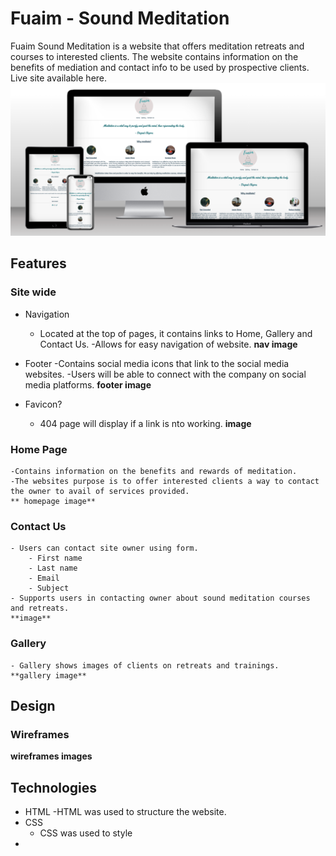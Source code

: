 # Fuaim - Sound Meditation
Fuaim Sound Meditation is a website that offers meditation retreats and courses to interested clients. The website contains information on the benefits of mediation and contact info to be used by prospective clients. Live site available here.
![model](assets/Readme/mockup.PNG)
## Features
### Site wide
- Navigation 
    - Located at the top of pages, it contains links to Home, Gallery and Contact Us.
    -Allows for easy navigation of website. 
    **nav image**

- Footer
    -Contains social media icons that link to the social media websites.
    -Users will be able to connect with the company on social media platforms.
    **footer image**

- Favicon? 
    - 404 page will display if a link is nto working.
    **image**

### Home Page
    -Contains information on the benefits and rewards of meditation. 
    -The websites purpose is to offer interested clients a way to contact the owner to avail of services provided. 
    ** homepage image**

### Contact Us
    - Users can contact site owner using form. 
        - First name 
        - Last name
        - Email
        - Subject
    - Supports users in contacting owner about sound meditation courses and retreats. 
    **image**

### Gallery 
    - Gallery shows images of clients on retreats and trainings.
    **gallery image**

## Design

### Wireframes

**wireframes images**

## Technologies

- HTML
    -HTML was used to structure the website.
- CSS
    - CSS was used to style 
- 
